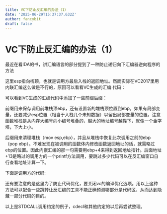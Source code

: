 ```yaml
---
title: VC下防止反汇编的办法（1）
date: '2025-06-29T15:37:37.632Z'
author: fancybit
draft: false
---
```

<div class="header"><h1 class="single-title animate__animated animate__pulse animate__faster">VC下防止反汇编的办法（1）</h1></div>

<div class="content" id="content"><p>最近在看IDA的书，讲汇编语言的部分提到了一种防止递归向下汇编器逆向程序的方法</p><!-- raw HTML omitted --><p>这里esp指向栈顶，也就是调用方最后入栈的返回地址。然而实际在VC2017里用内联汇编这么做是不行的，原因可以看看VC生成的汇编 代码：</p><p></p><!-- raw HTML omitted --><!-- raw HTML omitted --><p>可以看到VC生成的汇编代码中添加了一些前缀后缀：</p><p>前缀用来保存调用前堆栈顶ebp，还有设置新的堆栈顶位置到ebp。如果有局部变量，还要减少esp位置（相当于入栈几个未知数据）以留出局部变量的位置。注意函数堆栈是从内存大编号向小编号堆叠的，越大的地址编号越靠下，就像一个金字塔，下大上小。</p><p>后缀用来清理堆栈（mov esp,ebp），并且从堆栈中恢复此次调用之前的ebp（pop ebp）。不难发现在被调用的函数体内修改函数返回地址的话，就需略过ebp的位置。因此内嵌汇编的那一句需要用ebp+4来得到返回地址指针。后面地址+13是略过的调用方的一个printf方法调用，要跳过多少代码可以在反汇编窗口自行查看地址计算一下。</p><p>下面是调用方的代码:</p><!-- raw HTML omitted --><!-- raw HTML omitted --><p></p><p>还有要注意的是这里为了防止代码优化，要关闭vc的编译优化选项。用以上这种方法可以配合一些跳转让反汇编的工具不能正确预测哪部分是代码区，从而达到隐藏一部分代码的目的。</p><p>以上是STDCALL调用约定的例子，cdecl和其他约定的以后再尝试整理。</p><!-- raw HTML omitted --></div>

